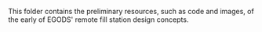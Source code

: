 This folder contains the preliminary resources, such as code and images, of the early of EGODS' remote fill station design concepts.
